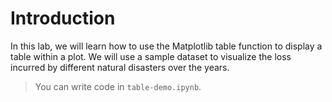 # Introduction

In this lab, we will learn how to use the Matplotlib table function to display a table within a plot. We will use a sample dataset to visualize the loss incurred by different natural disasters over the years.

> You can write code in `table-demo.ipynb`.

